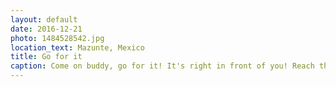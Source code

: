 ```yaml
---
layout: default
date: 2016-12-21
photo: 1484528542.jpg
location_text: Mazunte, Mexico
title: Go for it
caption: Come on buddy, go for it! It's right in front of you! Reach that water, swim and survive!
---
```

